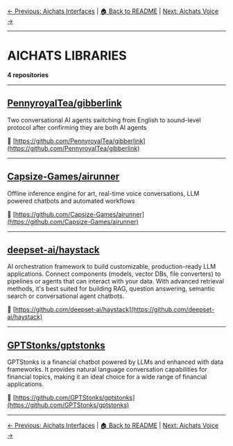 [← Previous: Aichats Interfaces](aichats-interfaces.txt) | [🏠 Back to README](../README.md) | [Next: Aichats Voice →](aichats-voice.txt)

---

# AICHATS LIBRARIES

**4 repositories**

---

## [PennyroyalTea/gibberlink](https://github.com/PennyroyalTea/gibberlink)

Two conversational AI agents switching from English to sound-level protocol after confirming they are both AI agents

🔗 [https://github.com/PennyroyalTea/gibberlink](https://github.com/PennyroyalTea/gibberlink)

---

## [Capsize-Games/airunner](https://github.com/Capsize-Games/airunner)

Offline inference engine for art, real-time voice conversations, LLM powered chatbots and automated workflows

🔗 [https://github.com/Capsize-Games/airunner](https://github.com/Capsize-Games/airunner)

---

## [deepset-ai/haystack](https://github.com/deepset-ai/haystack)

AI orchestration framework to build customizable, production-ready LLM applications. Connect components (models, vector DBs, file converters) to pipelines or agents that can interact with your data. With advanced retrieval methods, it's best suited for building RAG, question answering, semantic search or conversational agent chatbots.

🔗 [https://github.com/deepset-ai/haystack](https://github.com/deepset-ai/haystack)

---

## [GPTStonks/gptstonks](https://github.com/GPTStonks/gptstonks)

GPTStonks is a financial chatbot powered by LLMs and enhanced with data frameworks. It provides natural language conversation capabilities for financial topics, making it an ideal choice for a wide range of financial applications.

🔗 [https://github.com/GPTStonks/gptstonks](https://github.com/GPTStonks/gptstonks)

---


[← Previous: Aichats Interfaces](aichats-interfaces.txt) | [🏠 Back to README](../README.md) | [Next: Aichats Voice →](aichats-voice.txt)
